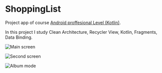 # ShoppingList

Project app of course [Android proffesional Level (Kotlin)](https://stepik.org/course/117314/info). 

In this project I study Clean Architecture, Recycler View, Kotlin, Fragments, Data Binding.

![Main screen](https://user-images.githubusercontent.com/43324144/219977942-2ac87f58-c143-4124-8385-25c4d08cbc68.png)

![Second screen](https://user-images.githubusercontent.com/43324144/219979128-f43ab88f-117f-471a-8726-1258e16b2aa7.png)

![Album mode](https://user-images.githubusercontent.com/43324144/219979243-6d5aca79-0dd6-4035-9a96-3cd234b55fb2.png)
